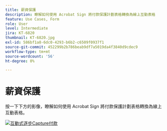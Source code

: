 ```yaml
---
title: 薪資保護
description: 瞭解如何使用 Acrobat Sign 將付款保護計劃表格轉換為線上互動表格
feature: Use Cases, Form
role: User
level: Intermediate
jira: KT-6820
thumbnail: KT-6820.jpg
exl-id: 586bf1a8-6dc0-4293-b6b2-c6509f0937f1
source-git-commit: 452299b2b786beab9df7a5019da4f3840d9cdec9
workflow-type: tm+mt
source-wordcount: '56'
ht-degree: 0%

---
```


# 薪資保護

按一下下方的影像，瞭解如何使用 Acrobat Sign 將付款保護計劃表格轉換為線上互動表格。

[![互動式逐步Capture付款](../assets/Paycheck.jpg)](https://acrobatusers.com/paycheck-protection-program-resource-hub/walkthrough/)
